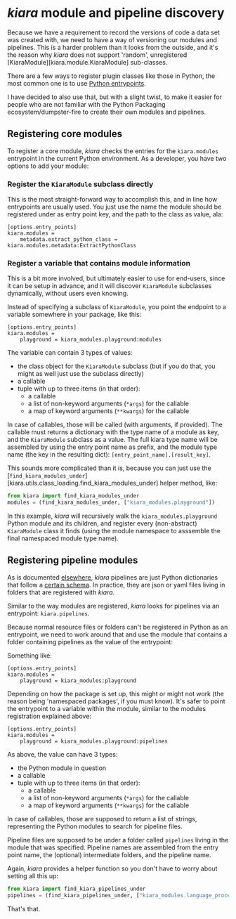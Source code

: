 # *kiara* module and pipeline discovery

Because we have a requirement to record the versions of code a data set was created with, we need to have a way of versioning our modules and pipelines. This is a harder problem than it looks from the outside, and it's the reason why *kiara* does not support 'random', unregistered [KiaraModule][kiara.module.KiaraModule] sub-classes.

There are a few ways to register plugin classes like those in Python, the most common one is to use [Python entrypoints](https://packaging.python.org/specifications/entry-points/).

I have decided to also use that, but with a slight twist, to make it easier for people who are not familiar with the Python Packaging ecosystem/dumpster-fire to create their own modules and pipelines.

## Registering core modules

To register a core module, *kiara* checks the entries for the ``kiara.modules`` entrypoint in the current Python environment. As a developer, you have two options to add your module:

### Register the ``KiaraModule`` subclass directly

This is the most straight-forward way to accomplish this, and in line how entrypoints are usually used. You just use the name the module should be registered under as entry point key, and the path to the class as value, ala:

```
[options.entry_points]
kiara.modules =
    metadata.extract_python_class = kiara.modules.metadata:ExtractPythonClass
```

### Register a variable that contains module information

This is a bit more involved, but ultimately easier to use for end-users, since it can be setup in advance, and it will discover ``KiaraModule`` subclasses dynamically, without users even knowing.

Instead of specifying a subclass of ``KiaraModule``, you point the endpoint to a variable somewhere in your package, like this:

```
[options.entry_points]
kiara.modules =
    playground = kiara_modules.playground:modules
```

The variable can contain 3 types of values:

 - the class object for the ``KiaraModule`` subclass (but if you do that, you might as well just use the subclass directly)
 - a callable
 - tuple with up to three items (in that order):
    - a callable
    - a list of non-keyword arguments (``*args``) for the callable
    - a map of keyword arguments (``**kwargs``) for the callable

In case of callables, those will be called (with arguments, if provided). The callable must returns a dictionary with the type name of a module as key, and the ``KiaraModule`` subclass as a value. The full kiara type name will be assembled by using the entry point name as prefix, and the module type name (the key in the resulting dict): ``[entry_point_name].[result_key]``.

This sounds more complicated than it is, because you can just use the [``find_kiara_modules_under``][kiara.utils.class_loading.find_kiara_modules_under] helper method, like:

```python
from kiara import find_kiara_modules_under
modules = (find_kiara_modules_under, ["kiara_modules.playground"])
```

In this example, *kiara* will recursively walk the ``kiara_modules.playground`` Python module and its children, and register every (non-abstract) ``KiaraModule`` class it finds (using the module namespace to asssemble the final namespaced module type name).


## Registering pipeline modules

As is documented [elsewhere](/modules/pipeline_modules), *kiara* pipelines are just Python dictionaries
that follow a [certain schema](/development/entities/modules/#pipelinemoduleconfig). In practice, they are json or yaml files living in folders that are registered with *kiara*.

Similar to the way modules are registered, *kiara* looks for pipelines via an entrypoint: ``kiara.pipelines``.

Because normal resource files or folders can't be registered in Python as an entrypoint, we need to work
around that and use the module that contains a folder containing pipelines as the value of the entrypoint:

Something like:

```
[options.entry_points]
kiara.modules =
    playground = kiara_modules:playground
```

Depending on how the package is set up, this might or might not work (the reason being 'namespaced packages', if you must know). It's safer to point the entrypoint to a variable within the module, similar to the modules registration explained above:

```
[options.entry_points]
kiara.modules =
    playground = kiara_modules.playground:pipelines
```

As above, the value can have 3 types:

 - the Python module in question
 - a callable
 - tuple with up to three items (in that order):
    - a callable
    - a list of non-keyword arguments (``*args``) for the callable
    - a map of keyword arguments (``**kwargs``) for the callable

In case of callables, those are supposed to return a list of strings, representing the Python modules to search for pipeline files.

Pipeline files are supposed to be under a folder called ``pipelines`` living in the module that was specified. Pipeline names are assembled from the entry point name, the (optional) intermediate folders, and the pipeline name.

Again, *kiara* provides a helper function so you don't have to worry about setting all this up:

```python
from kiara import find_kiara_pipelines_under
pipelines = (find_kiara_pipelines_under, ["kiara_modules.language_processing"])
```

That's that.
